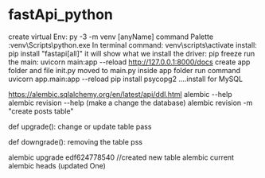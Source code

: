 # fastApi_python

create virtual Env: py -3 -m venv [anyName] 
command Palette :venv\Scripts\python.exe
In terminal command: venv\scripts\activate 
install: pip install "fastapi[all]"
it will show what we install the driver:
pip freeze run the main: uvicorn main:app --reload
http://127.0.0.1:8000/docs 
create app folder and file init.py moved to main.py inside app folder 
run command uvicorn app.main:app --reload
pip install psycopg2 ....install for MySQL


https://alembic.sqlalchemy.org/en/latest/api/ddl.html
alembic --help
alembic revision --help (make a change the database)
alembic revision -m "create posts table"

def upgrade():
  change or update table
  pass


def downgrade():
  removing the table
  pss

alembic upgrade edf624778540 //created new table
alembic current
alembic heads (updated One)